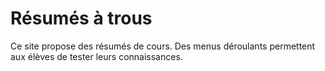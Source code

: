 # Résumés à trous

Ce site propose des résumés de cours. Des menus déroulants permettent aux
élèves de tester leurs connaissances.
